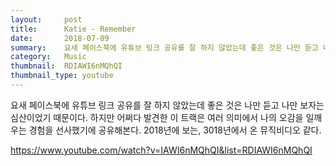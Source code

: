 ```yaml
---
layout:     post
title:      Katie - Remember
date:       2018-07-09
summary:    요새 페이스북에 유튜브 링크 공유를 잘 하지 않았는데 좋은 것은 나만 듣고 나만 보자는 심산이었기 때문이다. 하지만 어쩌다 발견한 이 트랙은 여러 의미에서 나의 오감을 일깨우는 경험을 선사했기에 공유해본다. 2018년에 보는, 3018년에서 온 뮤직비디오 같다.
category:   Music
thumbnail:  RDIAWI6nMQhQI
thumbnail_type: youtube
---
```


요새 페이스북에 유튜브 링크 공유를 잘 하지 않았는데 좋은 것은 나만 듣고 나만 보자는 심산이었기 때문이다. 하지만 어쩌다 발견한 이 트랙은 여러 의미에서 나의 오감을 일깨우는 경험을 선사했기에 공유해본다. 2018년에 보는, 3018년에서 온 뮤직비디오 같다.

https://www.youtube.com/watch?v=IAWI6nMQhQI&list=RDIAWI6nMQhQI
